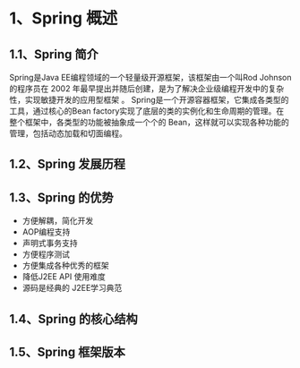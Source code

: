 # 1、Spring 概述

## 1.1、Spring 简介

Spring是Java EE编程领域的一个轻量级开源框架，该框架由一个叫Rod Johnson的程序员在 2002 年最早提出并随后创建，是为了解决企业级编程开发中的复杂性，实现敏捷开发的应用型框架 。 Spring是一个开源容器框架，它集成各类型的工具，通过核心的Bean factory实现了底层的类的实例化和生命周期的管理。在整个框架中，各类型的功能被抽象成一个个的 Bean，这样就可以实现各种功能的管理，包括动态加载和切面编程。

## 1.2、Spring 发展历程



## 1.3、Spring 的优势

- 方便解耦，简化开发
- AOP编程支持
- 声明式事务支持
- 方便程序测试
- 方便集成各种优秀的框架
- 降低J2EE API 使用难度
- 源码是经典的 J2EE学习典范

## 1.4、Spring 的核心结构



## 1.5、Spring 框架版本


